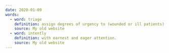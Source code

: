 ```yaml
---
date: 2020-01-09
words:
  - word: triage
    definition: assign degrees of urgency to (wounded or ill patients).
    source: My old website
  - word: intently
    definition: with earnest and eager attention.
    source: My old website
---
```

